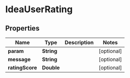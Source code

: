 
# IdeaUserRating

## Properties
Name | Type | Description | Notes
------------ | ------------- | ------------- | -------------
**param** | **String** |  |  [optional]
**message** | **String** |  |  [optional]
**ratingScore** | **Double** |  |  [optional]



